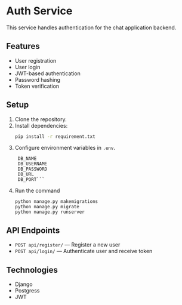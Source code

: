 # Auth Service

This service handles authentication for the chat application backend.

## Features

- User registration
- User login
- JWT-based authentication
- Password hashing
- Token verification

## Setup

1. Clone the repository.
2. Install dependencies:
    ```bash
    pip install -r requirement.txt
    ```
3. Configure environment variables in `.env`.
   ```SECRET_KEY
    DB_NAME
    DB_USERNAME
    DB_PASSWORD
    DB_URL
    DB_PORT```
4. Run the command
    ```
    python manage.py makemigrations
    python manage.py migrate
    python manage.py runserver
    ```

## API Endpoints

- `POST api/register/` — Register a new user
- `POST api/login/` — Authenticate user and receive token

## Technologies

- Django
- Postgress
- JWT
